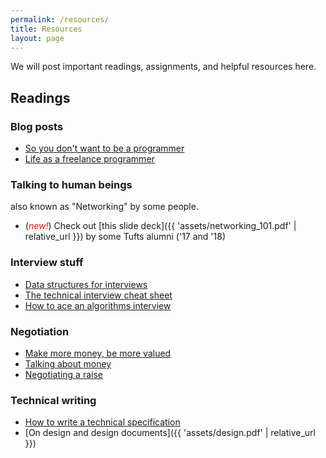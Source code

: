 ```yaml
---
permalink: /resources/
title: Resources
layout: page
---
```


We will post important readings, assignments, and helpful resources here.

## Readings

### Blog posts

* [So you don't want to be a programmer](https://blog.codinghorror.com/so-you-dont-want-to-be-a-programmer-after-all/)
* [Life as a freelance programmer](https://www.quora.com/Whats-life-like-as-a-freelance-programmer-compared-to-working-for-a-company)

### Talking to human beings

also known as "Networking" by some people.

* (<span style="color: red;"><i>new!</i></span>) Check out [this slide deck]({{ 'assets/networking_101.pdf' | relative_url }})
  by some Tufts alumni ('17 and '18)

### Interview stuff

* [Data structures for interviews](http://www.columbia.edu/~jxz2101/#1)
* [The technical interview cheat sheet](https://gist.github.com/TSiege/cbb0507082bb18ff7e4b)
* [How to ace an algorithms interview](http://web.archive.org/web/20170714010344/https://www.palantir.com/2011/09/how-to-ace-an-algorithms-interview/)

### Negotiation

* [Make more money, be more valued](http://www.kalzumeus.com/2012/01/23/salary-negotiation/)
* [Talking about money](http://www.kalzumeus.com/2015/05/01/talking-about-money/)
* [Negotiating a raise](https://news.ycombinator.com/item?id=9807877)

### Technical writing

* [How to write a technical specification](http://web.archive.org/web/20171221102806/https://stackoverflow.com/questions/677901/how-do-i-write-a-technical-specification-document-for-my-software-project)
* [On design and design documents]({{ 'assets/design.pdf' | relative_url }})
